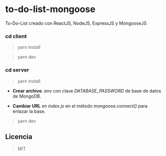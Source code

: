 # to-do-list-mongoose

To-Do-List creado con ReactJS, NodeJS, ExpressJS y MongooseJS

### cd client
> yarn install

> yarn dev

### cd server
> yarn install

* **Crear archivo** .env con clave *DATABASE_PASSWORD* de base de datos de MongoDB.

* **Cambiar URL** en *index.js* en el método *mongoose.connect()* para enlazar la base.  

> yarn dev

## Licencia

> MIT
